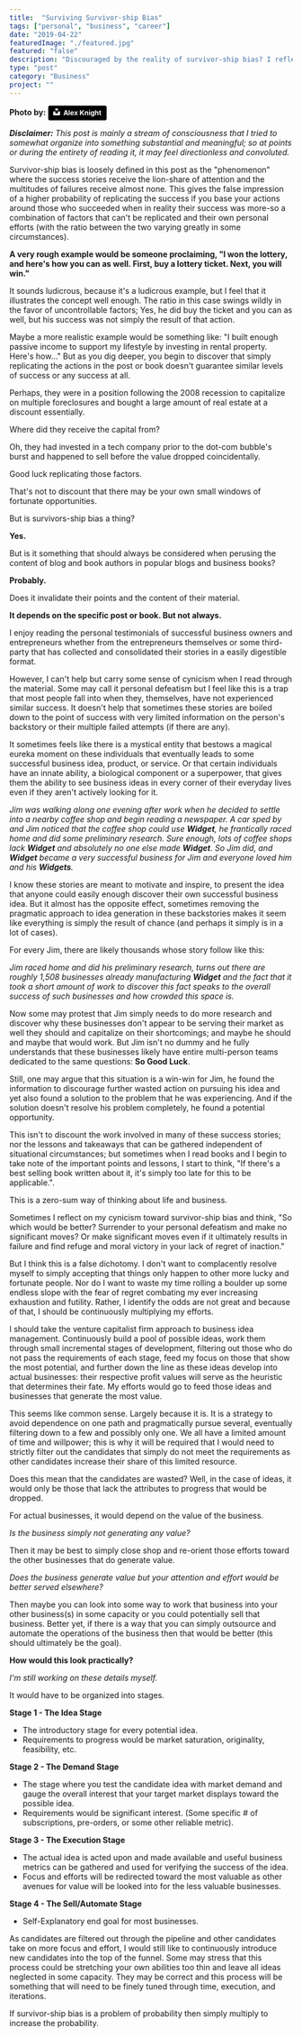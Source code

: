 ```yaml
---
title:  "Surviving Survivor-ship Bias"
tags: ["personal", "business", "career"]
date: "2019-04-22"
featuredImage: "./featured.jpg"
featured: "false"
description: "Discouraged by the reality of survivor-ship bias? I reflect on the concept as it relates to common success stories and attempt to find an approach to dealing with this real and often defeating mindset toward entrepreneurship."
type: "post"
category: "Business"
project: ""
---
```

**Photo by:** <a style="background-color:black;color:white;text-decoration:none;padding:4px 6px;font-family:-apple-system, BlinkMacSystemFont, &quot;San Francisco&quot;, &quot;Helvetica Neue&quot;, Helvetica, Ubuntu, Roboto, Noto, &quot;Segoe UI&quot;, Arial, sans-serif;font-size:12px;font-weight:bold;line-height:1.2;display:inline-block;border-radius:3px" href="https://unsplash.com/@agkdesign?utm_medium=referral&amp;utm_campaign=photographer-credit&amp;utm_content=creditBadge" target="_blank" rel="noopener noreferrer" title="Download free do whatever you want high-resolution photos from Alex Knight"><span style="display:inline-block;padding:2px 3px"><svg xmlns="http://www.w3.org/2000/svg" style="height:12px;width:auto;position:relative;vertical-align:middle;top:-2px;fill:white" viewBox="0 0 32 32"><title>unsplash-logo</title><path d="M10 9V0h12v9H10zm12 5h10v18H0V14h10v9h12v-9z"></path></svg></span><span style="display:inline-block;padding:2px 3px">Alex Knight</span></a>

***Disclaimer:** This post is mainly a stream of consciousness that I tried to somewhat organize into something substantial and meaningful; so at points or during the entirety of reading it, it may feel directionless and convoluted.*

Survivor-ship bias is loosely defined in this post as the "phenomenon" where the success stories receive the lion-share of attention and the multitudes of failures receive almost none. This gives the false impression of a higher probability of replicating the success if you base your actions around those who succeeded when in reality their success was more-so a combination of factors that can't be replicated and their own personal efforts (with the ratio between the two varying greatly in some circumstances).

**A very rough example would be someone proclaiming, "I won the lottery, and here's how you can as well. First, buy a lottery ticket. Next, you will win."** 

It sounds ludicrous, because it's a ludicrous example, but I feel that it illustrates the concept well enough. The ratio in this case swings wildly in the favor of uncontrollable factors; Yes, he did buy the ticket and you can as well, but his success was not simply the result of that action.

Maybe a more realistic example would be something like: "I built enough passive income to support my lifestyle by investing in rental property. Here's how..."  But as you dig deeper, you begin to discover that simply replicating the actions in the post or book doesn't guarantee similar levels of success or any success at all. 

Perhaps, they were in a position following the 2008 recession to capitalize on multiple foreclosures and bought a large amount of real estate at a discount essentially. 

Where did they receive the capital from?

Oh, they had invested in a tech company prior to the dot-com bubble's burst and happened to sell before the value dropped coincidentally.

Good luck replicating those factors. 

That's not to discount that there may be your own small windows of fortunate opportunities. 

But is survivors-ship bias a thing?

**Yes.**

But is it something that should always be considered when perusing the content of blog and book authors in popular blogs and business books?

**Probably.**

Does it invalidate their points and the content of their material. 

**It depends on the specific post or book. But not always.**

I enjoy reading the personal testimonials of successful business owners and entrepreneurs whether from the entrepreneurs themselves or some third-party that has collected and consolidated their stories in a easily digestible format. 

However, I can't help but carry some sense of cynicism when I read through the material. Some may call it personal defeatism but I feel like this is a trap that most people fall into when they, themselves, have not experienced similar success. It doesn't help that sometimes these stories are boiled down to the point of success with very limited information on the person's backstory or their multiple failed attempts (if there are any).

It sometimes feels like there is a mystical entity that bestows a magical eureka moment on these individuals that eventually leads to some successful business idea, product, or service. Or that certain individuals have an innate ability, a biological component or a superpower, that gives them the ability to see business ideas in every corner of their everyday lives even if they aren't actively looking for it.

*Jim was walking along one evening after work when he decided to settle into a nearby coffee shop and begin reading a newspaper. A car sped by and Jim noticed that the coffee shop could use **Widget**, he frantically raced home and did some preliminary research. Sure enough, lots of coffee shops lack **Widget** and absolutely no one else made **Widget**. So Jim did, and **Widget** became a very successful business for Jim and everyone loved him and his **Widgets**.*

I know these stories are meant to motivate and inspire, to present the idea that anyone could easily enough discover their own successful business idea. But it almost has the opposite effect, sometimes removing the pragmatic approach to idea generation in these backstories makes it seem like everything is simply the result of chance (and perhaps it simply is in a lot of cases). 

For every Jim, there are likely thousands whose story follow like this: 

*Jim raced home and did his preliminary research, turns out there are roughly 1,508 businesses already manufacturing **Widget** and the fact that it took a short amount of work to discover this fact speaks to the overall success of such businesses and how crowded this space is.*

Now some may protest that Jim simply needs to do more research and discover why these businesses don't appear to be serving their market as well they should and capitalize on their shortcomings; and maybe he should and maybe that would work. But Jim isn't no dummy and he fully understands that these businesses likely have entire multi-person teams dedicated to the same questions: **So Good Luck**.

Still, one may argue that this situation is a win-win for Jim, he found the information to discourage further wasted action on pursuing his idea and yet also found a solution to the problem that he was experiencing. And if the solution doesn't resolve his problem completely, he found a potential opportunity. 

This isn't to discount the work involved in many of these success stories; nor the lessons and takeaways that can be gathered independent of situational circumstances; but sometimes when I read books and I begin to take note of the important points and lessons, I start to think, "If there's a best selling book written about it, it's simply too late for this to be applicable.". 

This is a zero-sum way of thinking about life and business.

Sometimes I reflect on my cynicism toward survivor-ship bias and think, "So which would be better? Surrender to your personal defeatism and make no significant moves? Or make significant moves even if it ultimately results in failure and find refuge and moral victory in your lack of regret of inaction." 

But I think this is a false dichotomy. I don't want to complacently resolve myself to simply accepting that things only happen to other more lucky and fortunate people. Nor do I want to waste my time rolling a boulder up some endless slope with the fear of regret combating my ever increasing exhaustion and futility. Rather, I identify the odds are not great and because of that, I should be continuously multiplying my efforts. 

I should take the venture capitalist firm approach to business idea management. Continuously build a pool of possible ideas, work them through small incremental stages of development, filtering out those who do not pass the requirements of each stage, feed my focus on those that show the most potential, and further down the line as these ideas develop into actual businesses: their respective profit values will serve as the heuristic that determines their fate. My efforts would go to feed those ideas and businesses that generate the most value.

This seems like common sense. Largely because it is. It is a strategy to avoid dependence on one path and pragmatically pursue several, eventually filtering down to a few and possibly only one. We all have a limited amount of time and willpower; this is why it will be required that I would need to strictly filter out the candidates that simply do not meet the requirements as other candidates increase their share of this limited resource. 

Does this mean that the candidates are wasted? Well, in the case of ideas, it would only be those that lack the attributes to progress that would be dropped. 

For actual businesses, it would depend on the value of the business. 

*Is the business simply not generating any value?* 

Then it may be best to simply close shop and re-orient those efforts toward the other businesses that do generate value.

*Does the business generate value but your attention and effort would be better served elsewhere?* 

Then maybe you can look into some way to work that business into your other business(s) in some capacity or you could potentially sell that business. Better yet, if there is a way that you can simply outsource and automate the operations of the business then that would be better (this should ultimately be the goal).

**How would this look practically?**

*I'm still working on these details myself.*

It would have to be organized into stages. 

**Stage 1 - The Idea Stage**
- The introductory stage for every potential idea. 
- Requirements to progress would be market saturation, originality, feasibility, etc.

**Stage 2 - The Demand Stage**
- The stage where you test the candidate idea with market demand and gauge the overall interest that your target market displays toward the possible idea.
- Requirements would be significant interest. (Some specific # of subscriptions, pre-orders, or some other reliable metric).

**Stage 3 - The Execution Stage**
- The actual idea is acted upon and made available and useful business metrics can be gathered and used for verifying the success of the idea.
- Focus and efforts will be redirected toward the most valuable as other avenues for value will be looked into for the less valuable businesses.

**Stage 4 - The Sell/Automate Stage**
- Self-Explanatory end goal for most businesses.

As candidates are filtered out through the pipeline and other candidates take on more focus and effort, I would still like to continuously introduce new candidates into the top of the funnel. Some may stress that this process could be stretching your own abilities too thin and leave all ideas neglected in some capacity. They may be correct and this process will be something that will need to be finely tuned through time, execution, and iterations.

If survivor-ship bias is a problem of probability then simply multiply to increase the probability. 